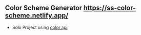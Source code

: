 ## Color Scheme Generator   https://ss-color-scheme.netlify.app/

- Solo Project using [color api](https://www.thecolorapi.com/)
